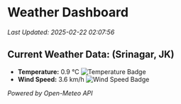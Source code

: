 
# Weather Dashboard

_Last Updated: 2025-02-22 02:07:56_

## Current Weather Data: (Srinagar, JK)
- **Temperature:** 0.9 °C ![Temperature Badge](https://img.shields.io/badge/Temperature-Low%20Temp-blue)
- **Wind Speed:** 3.6 km/h ![Wind Speed Badge](https://img.shields.io/badge/Wind%20Speed-Light%20Wind-blue)

*Powered by Open-Meteo API*
